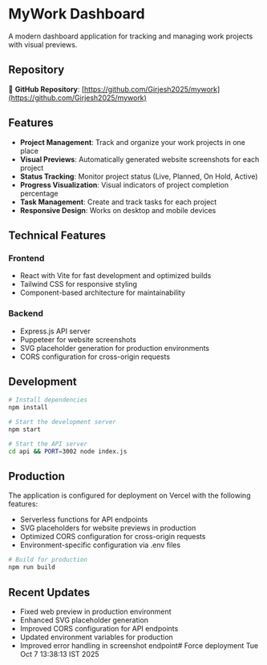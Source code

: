 # MyWork Dashboard

A modern dashboard application for tracking and managing work projects with visual previews.

## Repository

🔗 **GitHub Repository**: [https://github.com/Girjesh2025/mywork](https://github.com/Girjesh2025/mywork)

## Features

- **Project Management**: Track and organize your work projects in one place
- **Visual Previews**: Automatically generated website screenshots for each project
- **Status Tracking**: Monitor project status (Live, Planned, On Hold, Active)
- **Progress Visualization**: Visual indicators of project completion percentage
- **Task Management**: Create and track tasks for each project
- **Responsive Design**: Works on desktop and mobile devices

## Technical Features

### Frontend
- React with Vite for fast development and optimized builds
- Tailwind CSS for responsive styling
- Component-based architecture for maintainability

### Backend
- Express.js API server
- Puppeteer for website screenshots
- SVG placeholder generation for production environments
- CORS configuration for cross-origin requests

## Development

```bash
# Install dependencies
npm install

# Start the development server
npm start

# Start the API server
cd api && PORT=3002 node index.js
```

## Production

The application is configured for deployment on Vercel with the following features:

- Serverless functions for API endpoints
- SVG placeholders for website previews in production
- Optimized CORS configuration for cross-origin requests
- Environment-specific configuration via .env files

```bash
# Build for production
npm run build
```

## Recent Updates

- Fixed web preview in production environment
- Enhanced SVG placeholder generation
- Improved CORS configuration for API endpoints
- Updated environment variables for production
- Improved error handling in screenshot endpoint# Force deployment Tue Oct  7 13:38:13 IST 2025